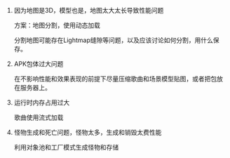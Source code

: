 1. 因为地图是3D，模型也是，地图太大太长导致性能问题

   方案：地图分割，使用动态加载

   分割地图可能存在Lightmap缝隙等问题，以及应该讨论如何分割，用什么保存。

2. APK包体过大问题

   在不影响性能和效果表现的前提下尽量压缩歌曲和场景模型贴图，或者把包放在服务器上。

3. 运行时内存占用过大

   歌曲使用流式加载

4. 怪物生成和死亡问题，怪物太多，生成和销毁太费性能

   利用对象池和工厂模式生成怪物和存储